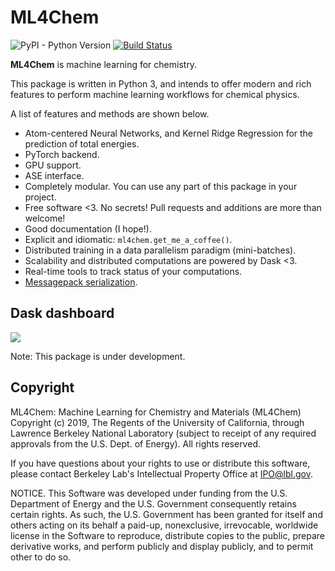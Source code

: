 ML4Chem
===========

![PyPI - Python Version](https://img.shields.io/pypi/pyversions/ml4chem.svg)
[![Build Status](https://travis-ci.com/muammar/ml4chem.svg?branch=master)](https://travis-ci.com/muammar/ml4chem)


**ML4Chem** is machine learning for chemistry.

This package is written in Python 3, and intends to offer modern and rich
features to perform machine learning workflows for chemical physics.

A list of features and methods are shown below.

- Atom-centered Neural Networks, and Kernel Ridge Regression for the prediction
  of total energies.
- PyTorch backend.
- GPU support.
- ASE interface.
- Completely modular. You can use any part of this package in your project.
- Free software <3. No secrets! Pull requests and additions are more than
  welcome!
- Good documentation (I hope!).
- Explicit and idiomatic: `ml4chem.get_me_a_coffee()`.
- Distributed training in a data parallelism paradigm (mini-batches).
- Scalability and distributed computations are powered by Dask <3.
- Real-time tools to track status of your computations.
- [Messagepack serialization](https://msgpack.org/index.html).


## Dask dashboard
![](https://raw.githubusercontent.com/muammar/ml4chem/master/docs/source/_static/dask_dashboard.png)

Note: This package is under development.

## Copyright
ML4Chem: Machine Learning for Chemistry and Materials (ML4Chem) Copyright (c) 2019, The
Regents of the University of California, through Lawrence Berkeley National
Laboratory (subject to receipt of any required approvals from the U.S.
Dept. of Energy).  All rights reserved.

If you have questions about your rights to use or distribute this software,
please contact Berkeley Lab's Intellectual Property Office at
IPO@lbl.gov.

NOTICE.  This Software was developed under funding from the U.S. Department
of Energy and the U.S. Government consequently retains certain rights.  As
such, the U.S. Government has been granted for itself and others acting on
its behalf a paid-up, nonexclusive, irrevocable, worldwide license in the
Software to reproduce, distribute copies to the public, prepare derivative
works, and perform publicly and display publicly, and to permit other to do
so.